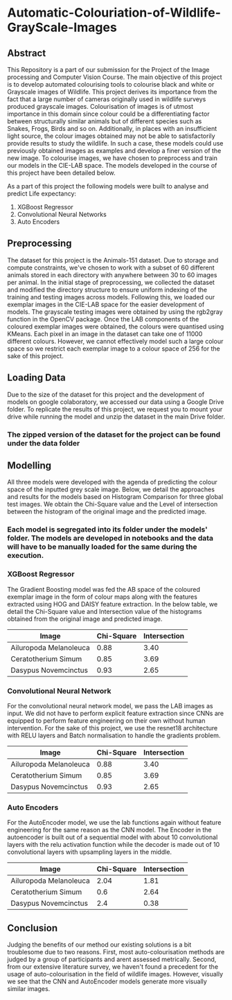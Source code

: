 # Automatic-Colouriation-of-Wildlife-GrayScale-Images

## Abstract
This Repository is a part of our submission for the Project of the Image processing and Computer Vision Course. 
The main objective of this project is to develop automated colourising tools to colourise black and white or Grayscale images of Wildlife. This project derives its importance from the fact that a large number of cameras originally used in wildlife surveys produced grayscale images. Colourisation of images is of utmost importance in this domain since colour could be a differentiating factor between structurally similar animals but of different species such as Snakes, Frogs, Birds and so on. Additionally, in places with an insufficient light source, the colour images obtained may not be able to satisfactorily provide results to study the wildlife. In such a case, these models could use previously obtained images as examples and develop a finer version of the new image. To colourise images, we have chosen to preprocess and train our models in the CIE-LAB space. The models developed in the course of this project have been detailed below. 

As a part of this project the following models were built to analyse and predict Life expectancy: 
1. XGBoost Regressor 
2. Convolutional Neural Networks 
3. Auto Encoders

## Preprocessing 
The dataset for this project is the Animals-151 dataset. Due to storage and compute constraints, we've chosen to work with a subset of 60 different animals stored in each directory with anywhere between 30 to 60 images per animal. In the initial stage of preprocessing, we collected the dataset and modified the directory structure to ensure uniform indexing of the training and testing images across models. Following this, we loaded our exemplar images in the CIE-LAB space for the easier development of models. The grayscale testing images were obtained by using the rgb2gray function in the OpenCV package. Once the LAB components of the coloured exemplar images were obtained, the colours were quantised using KMeans. Each pixel in an image in the dataset can take one of 11000 different colours. However, we cannot effectively model such a large colour space so we restrict each exemplar image to a colour space of 256 for the sake of this project. 

## Loading Data 
Due to the size of the dataset for this project and the development of models on google colaboratory, we accessed our data using a Google Drive folder. To replicate the results of this project, we request you to mount your drive while running the model and unzip the dataset in the main Drive folder. 

### The zipped version of the dataset for the project can be found under the data folder

## Modelling 
All three models were developed with the agenda of predicting the colour space of the inputted grey scale image. Below, we detail the approaches and results for the models based on Histogram Comparison for three global test images. We obtain the Chi-Square value and the Level of intersection between the histogram of the original image and the predicted image. 

### Each model is segregated into its folder under the models' folder. The models are developed in notebooks and the data will have to be manually loaded for the same during the execution.  

### XGBoost Regressor 
The Gradient Boosting model was fed the AB space of the coloured exemplar image in the form of colour maps along with the features extracted using HOG and DAISY feature extraction. In the below table, we detail the Chi-Square value and Intersection value of the histograms obtained from the original image and predicted image. 

 |Image                      | Chi-Square | Intersection |
 |---------------------------| -----------| -------------|
 | Ailuropoda Melanoleuca    | 0.88       | 3.40         |
 | Ceratotherium Simum       | 0.85       | 3.69         |
 | Dasypus Novemcinctus      | 0.93       | 2.65         |
 
### Convolutional Neural Network 
For the convolutional neural network model, we pass the LAB images as input. We did not have to perform explicit feature extraction since CNNs are equipped to perform feature engineering on their own without human intervention. For the sake of this project, we use the resnet18 architecture with RELU layers and Batch normalisation to handle the gradients problem. 

 |Image                      | Chi-Square | Intersection |
 |---------------------------| -----------| -------------|
 | Ailuropoda Melanoleuca    | 0.88       | 3.40         |
 | Ceratotherium Simum       | 0.85       | 3.69         |
 | Dasypus Novemcinctus      | 0.93       | 2.65         |


### Auto Encoders
For the AutoEncoder model, we use the lab functions again without feature engineering for the same reason as the CNN model. The Encoder in the autoencoder is built out of a sequential model with about 10 convolutional layers with the relu activation function while the decoder is made out of 10 convolutional layers with upsampling layers in the middle. 

 |Image                      | Chi-Square | Intersection |
 |---------------------------| -----------| -------------|
 | Ailuropoda Melanoleuca    | 2.04       | 1.81         |
 | Ceratotherium Simum       | 0.6        | 2.64         |
 | Dasypus Novemcinctus      | 2.4        | 0.38         |

## Conclusion 
Judging the benefits of our method our existing solutions is a bit troublesome due to two reasons. First, most auto-colourisation methods are judged by a group of participants and arent assessed metrically. Second, from our extensive literature survey, we haven't found a precedent for the usage of auto-colourisation in the field of wildlife images. However, visually we see that the CNN and AutoEncoder models generate more visually similar images. 
